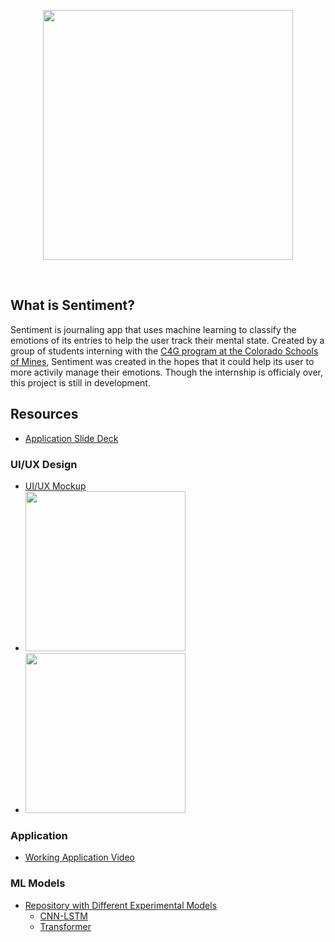 <p align="center">
    <img src="https://github.com/sentimentapp/application/raw/master/src/assets/logo.png" width="400"/>
<p>
<br>

## What is Sentiment?
Sentiment is journaling app that uses machine learning to classify the emotions of its entries to help the user track their mental state. Created by a group of students interning with the [C4G program at the Colorado Schools of Mines](https://cstart.mines.edu/c4g/), Sentiment was created in the hopes that it could help its user to more activily manage their emotions. Though the internship is officialy over, this project is still in development.

## Resources
- [Application Slide Deck](https://docs.google.com/presentation/d/1n-H6MCLJjlm7aM9_NGkeRTPwSmjQ_3sKZacZwBd-jmQ/edit?usp=sharing)

### UI/UX Design
- [UI/UX Mockup](https://www.figma.com/file/vII04Xd1Q8r208ztIRiuIK/Sentiment-Mockup?node-id=0%3A1)
- <img src="https://cdn.dribbble.com/users/3477380/screenshots/12611484/media/80f345127276e287290981257176b0d6.jpg?compress=1&resize=1600x1200" width="256"/>
- <img src="https://cdn.dribbble.com/users/3477380/screenshots/14806829/media/18d20083ee8fc5414c68687f2422c24c.png?compress=1&resize=1600x1200" width="256"/>


### Application
- [Working Application Video](https://youtu.be/Po-BH-1kRBw)

### ML Models
- [Repository with Different Experimental Models](https://github.com/sentimentapp/core)
    - [CNN-LSTM](https://github.com/sentimentapp/core/tree/main/cnn-lstm)
    - [Transformer](https://github.com/sentimentapp/core/tree/main/transformer)
